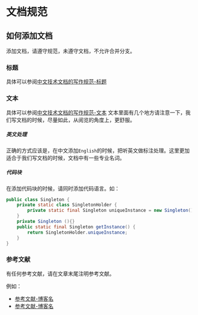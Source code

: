 # 文档规范

## 如何添加文档
添加文档，请遵守规范，未遵守文档，不允许合并分支。

### 标题

具体可以参阅[中文技术文档的写作规范-标题][1]

### 文本
具体可以参阅[中文技术文档的写作规范-文本][2]
文本里面有几个地方请注意一下，我们写文档的时候，尽量如此，从阅览的角度上，更舒服。

##### 英文处理
正确的方式应该是，在中文添加`English`的时候，把听英文做标注处理。这里更加适合于我们写文档的时候，文档中有一些专业名词。

##### 代码块
在添加代码块的时候，请同时添加代码语言。如：
```java
public class Singleton {  
    private static class SingletonHolder {  
        private static final Singleton uniqueInstance = new Singleton();  
    }  
    private Singleton (){}  
    public static final Singleton getInstance() {  
        return SingletonHolder.uniqueInstance;
    }  
}
```

### 参考文献
有任何参考文献，请在文章末尾注明参考文献。

例如：
- [参考文献-博客名][1]
- [参考文献-博客名][2]




[1]:[https://github.com/ruanyf/document-style-guide/blob/master/docs/title.md]
[2]:[https://github.com/ruanyf/document-style-guide/blob/master/docs/text.md]
